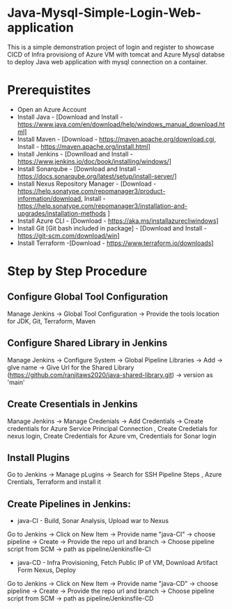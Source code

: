 # Java-Mysql-Simple-Login-Web-application

This is a simple demonstration project of login and register to showcase CICD of Infra provisiong of Azure VM with tomcat and Azure Mysql databse to deploy Java web application with mysql connection on a container.

# Prerequistites

* Open an Azure Account 
*	Install Java - [Download and Install - https://www.java.com/en/download/help/windows_manual_download.html]
*	Install Maven - [Download - https://maven.apache.org/download.cgi, Install - https://maven.apache.org/install.html]
*	Install Jenkins - [Downlload and Install - https://www.jenkins.io/doc/book/installing/windows/]
*	Install Sonarqube - [Download and Install - https://docs.sonarqube.org/latest/setup/install-server/]
*	Install Nexus Repository Manager - [Download - https://help.sonatype.com/repomanager3/product-information/download, Install - https://help.sonatype.com/repomanager3/installation-and-upgrades/installation-methods ]
*	Install Azure CLI - [Download - https://aka.ms/installazurecliwindows]
*	Install Git [Git bash included in package] - [Download and Install - https://git-scm.com/download/win]
*	Install Terraform -[Download - https://www.terraform.io/downloads]


# Step by Step Procedure

## Configure Global Tool Configuration

Manage Jenkins -> Global Tool Configuration -> Provide the tools location for JDK, Git, Terraform, Maven

## Configure Shared Library in Jenkins

Manage Jenkins -> Configure System -> Global Pipeline Libraries -> Add -> gIve name -> Give Url for the Shared Library (https://github.com/ranjitaws2020/java-shared-library.git) -> version as 'main'

## Create Cresentials in Jenkins

Manage Jenkins -> Manage Credenials -> Add Credentials -> Create credentials for Azure Service Principal Connection , Create Credetials for nexus login, Create Credentials for Azure vm, Credentials for Sonar login 

## Install Plugins

Go to Jenkins -> Manage pLugins -> Search for SSH Pipeline Steps , Azure Crentials, Terraform and install it

## Create Pipelines in Jenkins:

* java-CI - Build, Sonar Analysis, Upload war to Nexus

Go to Jenkins -> Click on New Item -> Provide name "java-CI" -> choose pipeline -> Create -> Provide the repo url and branch -> Choose pipeline script from SCM -> path as pipeline/Jenkinsfile-CI

* java-CD - Infra Provisioning, Fetch Public IP of VM, Download Artifact Form Nexus, Deploy

Go to Jenkins -> Click on New Item -> Provide name "java-CD" -> choose pipeline -> Create -> Provide the repo url and branch -> Choose pipeline script from SCM -> path as pipeline/Jenkinsfile-CD 



